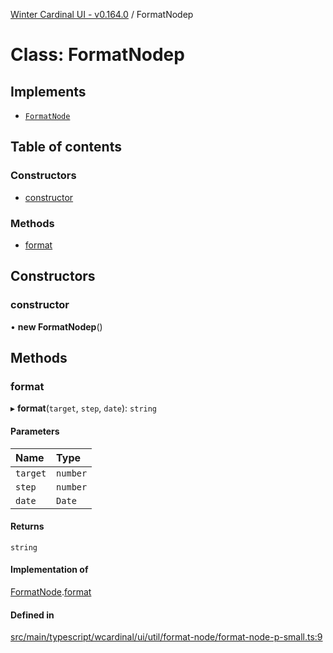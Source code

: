 [Winter Cardinal UI - v0.164.0](../index.md) / FormatNodep

# Class: FormatNodep

## Implements

- [`FormatNode`](../interfaces/FormatNode.md)

## Table of contents

### Constructors

- [constructor](FormatNodep.md#constructor)

### Methods

- [format](FormatNodep.md#format)

## Constructors

### constructor

• **new FormatNodep**()

## Methods

### format

▸ **format**(`target`, `step`, `date`): `string`

#### Parameters

| Name | Type |
| :------ | :------ |
| `target` | `number` |
| `step` | `number` |
| `date` | `Date` |

#### Returns

`string`

#### Implementation of

[FormatNode](../interfaces/FormatNode.md).[format](../interfaces/FormatNode.md#format)

#### Defined in

[src/main/typescript/wcardinal/ui/util/format-node/format-node-p-small.ts:9](https://github.com/winter-cardinal/winter-cardinal-ui/blob/v0.164.0/src/main/typescript/wcardinal/ui/util/format-node/format-node-p-small.ts#L9)
